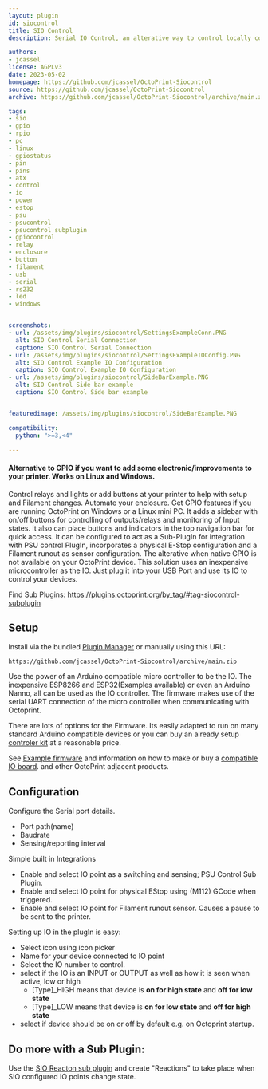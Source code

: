 ```yaml
---
layout: plugin
id: siocontrol
title: SIO Control
description: Serial IO Control, an alterative way to control locally connected IO. Works on any device(PC,SBC) and OS that supports OctoPrint including Windows.  

authors: 
- jcassel
license: AGPLv3
date: 2023-05-02
homepage: https://github.com/jcassel/OctoPrint-Siocontrol
source: https://github.com/jcassel/OctoPrint-Siocontrol
archive: https://github.com/jcassel/OctoPrint-Siocontrol/archive/main.zip

tags:
- sio
- gpio
- rpio
- pc
- linux
- gpiostatus
- pin
- pins
- atx
- control
- io
- power
- estop
- psu
- psucontrol
- psucontrol subplugin
- gpiocontrol
- relay
- enclosure
- button
- filament
- usb
- serial
- rs232
- led
- windows


screenshots:
- url: /assets/img/plugins/siocontrol/SettingsExampleConn.PNG
  alt: SIO Control Serial Connection
  caption: SIO Control Serial Connection 
- url: /assets/img/plugins/siocontrol/SettingsExampleIOConfig.PNG
  alt: SIO Control Example IO Configuration
  caption: SIO Control Example IO Configuration
- url: /assets/img/plugins/siocontrol/SideBarExample.PNG
  alt: SIO Control Side bar example
  caption: SIO Control Side bar example


featuredimage: /assets/img/plugins/siocontrol/SideBarExample.PNG

compatibility:
  python: ">=3,<4"

---
```

#### Alternative to GPIO if you want to add some electronic/improvements to your printer. Works on Linux and Windows. 

Control relays and lights or add buttons at your printer to help with setup and Filament changes. Automate your enclosure. Get GPIO features if you are running OctoPrint on Windows or a Linux mini PC. It adds a sidebar with on/off buttons for controlling of outputs/relays and monitoring of Input states. It also can place buttons and indicators in the top navigation bar for quick access. It can be configured to act as a Sub-PlugIn for integration with PSU control PlugIn, incorporates a physical E-Stop configuration and a Filament runout as sensor configuration. The alterative when native GPIO is not available on your OctoPrint  device. This solution uses an inexpensive microcontroller as the IO. Just plug it into your USB Port and use its IO to control your devices.

Find Sub Plugins: <https://plugins.octoprint.org/by_tag/#tag-siocontrol-subplugin>

## Setup

Install via the bundled [Plugin Manager](https://docs.octoprint.org/en/master/bundledplugins/pluginmanager.html)
or manually using this URL:

    https://github.com/jcassel/OctoPrint-Siocontrol/archive/main.zip

Use the power of an Arduino compatible micro controller to be the IO. 
The inexpensive ESP8266 and ESP32(Examples available) or even an Arduino Nanno, all can be used as the IO controller. 
The firmware makes use of the serial UART connection of the micro controller when communicating with Octoprint. 


There are lots of options for the Firmware. Its easily adapted to run on many standard Arduino compatible devices or you can buy an already setup [controler kit](https://www.tindie.com/stores/softwaresedge/) at a reasonable price. 


See [Example firmware](https://github.com/jcassel/OctoPrint_SIOControl_Firmware) and information on how to make or buy a [compatible IO board](https://www.tindie.com/products/softwaresedge/octoprint-serial-io-kit/). and other OctoPrint adjacent products.


## Configuration

Configure the Serial port details. 
- Port path(name)
- Baudrate  
- Sensing/reporting interval


Simple built in Integrations
- Enable and select IO point as a switching and sensing; PSU Control Sub Plugin.
- Enable and select IO point for physical EStop using (M112) GCode when triggered.
- Enable and select IO point for Filament runout sensor. Causes a pause to be sent to the printer.


Setting up IO in the plugIn is easy:
- Select icon using icon picker
- Name for your device connected to IO point
- Select the IO number to control.
- select if the IO is an INPUT or OUTPUT as well as how it is seen when active, low or high
    - [Type]_HIGH means that device is __on for high state__ and __off for low state__
    - [Type]_LOW means that device is __on for low state__ and __off for high state__
- select if device should be on or off by default e.g. on Octoprint startup.

## Do more with a Sub Plugin:

Use the [SIO Reacton sub plugin](https://plugins.octoprint.org/plugins/SIOReaction/) and create "Reactions" to take place when SIO configured IO points change state.

